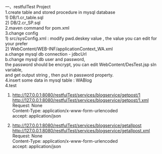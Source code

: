 一、restfulTest Project<br/>
  1.create table and stored procedure in mysql database<br/>
    1) DB/1.cr_table.sql<br/>
    2) DB/2.cr_SP.sql<br/>
  2.maven command for pom.xml<br/>
  3.change config<br/>
    1) src/sysConfig.xml : modify pwd.deskey value , the value you can edit for your prefer<br/>
    2) WebContent/WEB-INF/applicationContext_WA.xml<br/>
    a.change mysql db connection - jdbcUrl<br/>
    b.change mysql db user and password,<br/>
      the password should be encrypt, you can edit WebContent/DesTest.jsp sIn variable, <br/>
      and get output string , then put in password property.<br/>
  4.insert some data in mysql table : WABlog<br/>
  4.test<br/>
  1) http://127.0.0.1:8080/restfulTest/services/blogservice/getpost/1<br/>
     http://127.0.0.1:8080/restfulTest/services/blogservice/getpost/1.xml<br/>
  Request: None<br/>
  Content-Type: application/x-www-form-urlencoded<br/>
  accept: application/json<br/>
  
  2) http://127.0.0.1:8080/restfulTest/services/blogservice/getallpost<br/>
     http://127.0.0.1:8080/restfulTest/services/blogservice/getallpost.xml<br/>
  Request: None<br/>
  Content-Type: application/x-www-form-urlencoded<br/>
  accept: application/json<br/>
